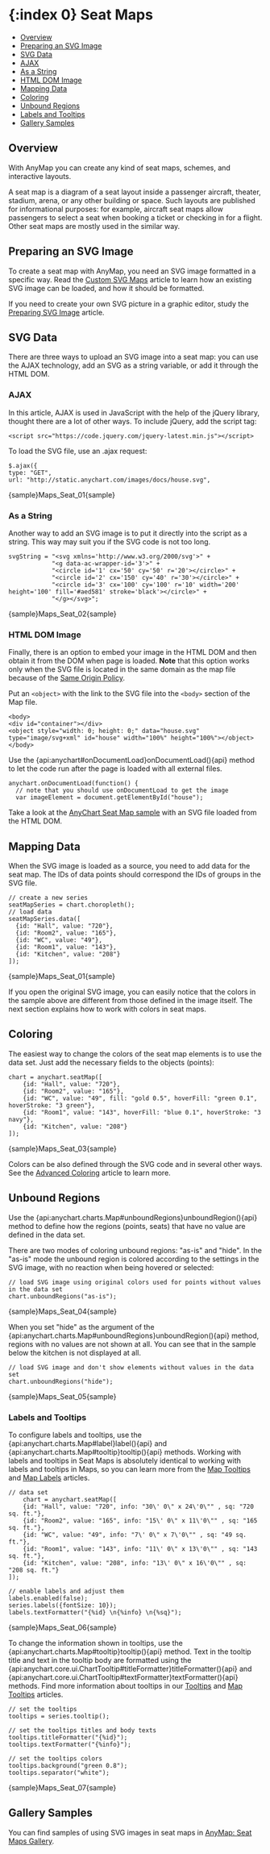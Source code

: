 {:index 0}
Seat Maps
===========

* [Overview](#overview)
* [Preparing an SVG Image](#preparing_an_svg_image)
* [SVG Data](#svg_data)
 * [AJAX](#ajax)
 * [As a String](#as_a_string)
 * [HTML DOM Image](#html_dom_image)
* [Mapping Data](#mapping_data)
* [Coloring](#coloring)
* [Unbound Regions](#unbound_regions)
* [Labels and Tooltips](#labels_and_tooltips)
* [Gallery Samples](#gallery_samples)

## Overview

With AnyMap you can create any kind of seat maps, schemes, and interactive layouts.

A seat map is a diagram of a seat layout inside a passenger aircraft, theater, stadium, arena, or any other building or space. Such layouts are published for informational purposes: for example, aircraft seat maps allow passengers to select a seat when booking a ticket or checking in for a flight. Other seat maps are mostly used in the similar way.

## Preparing an SVG Image

To create a seat map with AnyMap, you need an SVG image formatted in a specific way. Read the [Custom SVG Maps](Custom_SVG_Maps) article to learn how an existing SVG image can be loaded, and how it should be formatted.

If you need to create your own SVG picture in a graphic editor, study the [Preparing SVG Image](Preparing_SVG_Image) article.

## SVG Data

There are three ways to upload an SVG image into a seat map: you can use the AJAX technology, add an SVG as a string variable, or add it through the HTML DOM.

### AJAX

In this article, AJAX is used in JavaScript with the help of the jQuery library, thought there are a lot of other ways. To include jQuery, add the script tag:

```
<script src="https://code.jquery.com/jquery-latest.min.js"></script>
```

To load the SVG file, use an .ajax request:

```
$.ajax({
type: "GET",
url: "http://static.anychart.com/images/docs/house.svg",
```

{sample}Maps\_Seat\_01{sample}

### As a String

Another way to add an SVG image is to put it directly into the script as a string. This way may suit you if the SVG code is not too long.

```
svgString = "<svg xmlns='http://www.w3.org/2000/svg'>" +
            "<g data-ac-wrapper-id='3'>" +
            "<circle id='1' cx='50' cy='50' r='20'></circle>" +
            "<circle id='2' cx='150' cy='40' r='30'></circle>" +
            "<circle id='3' cx='100' cy='100' r='10' width='200' height='100' fill='#aed581' stroke='black'></circle>" +
            "</g></svg>";
```

{sample}Maps\_Seat\_02{sample}

### HTML DOM Image

Finally, there is an option to embed your image in the HTML DOM and then obtain it from the DOM when page is loaded. **Note** that this option works only when the SVG file is located in the same domain as the map file because of the [Same Origin Policy](https://developer.mozilla.org/en-US/docs/Web/Security/Same-origin_policy). 

Put an `<object>` with the link to the SVG file into the `<body>` section of the Map file. 

```
<body>
<div id="container"></div>
<object style="width: 0; height: 0;" data="house.svg" type="image/svg+xml" id="house" width="100%" height="100%"></object>
</body>
```

Use the {api:anychart#onDocumentLoad}onDocumentLoad(){api} method to let the code run after the page is loaded with all external files.

```
anychart.onDocumentLoad(function() {
  // note that you should use onDocumentLoad to get the image
  var imageElement = document.getElementById("house");
```
Take a look at the <a href="http://www.anychart.com/demos/seatmap/html-dom-embed.html">AnyChart Seat Map sample</a> with an SVG file loaded from the HTML DOM.

## Mapping Data

When the SVG image is loaded as a source, you need to add data for the seat map. The IDs of data points should correspond the IDs of groups in the SVG file.

```
// create a new series
seatMapSeries = chart.choropleth();
// load data
seatMapSeries.data([
  {id: "Hall", value: "720"},
  {id: "Room2", value: "165"},
  {id: "WC", value: "49"},
  {id: "Room1", value: "143"},
  {id: "Kitchen", value: "208"}
]);
```

{sample}Maps\_Seat\_01{sample}

If you open the original SVG image, you can easily notice that the colors in the sample above are different from those defined in the image itself. The next section explains how to work with colors in seat maps.

## Coloring

The easiest way to change the colors of the seat map elements is to use the data set. Just add the necessary fields to the objects (points):

```
chart = anychart.seatMap([
    {id: "Hall", value: "720"},
    {id: "Room2", value: "165"},
    {id: "WC", value: "49", fill: "gold 0.5", hoverFill: "green 0.1", hoverStroke: "3 green"},
    {id: "Room1", value: "143", hoverFill: "blue 0.1", hoverStroke: "3 navy"},
    {id: "Kitchen", value: "208"}
]);
```

{sample}Maps\_Seat\_03{sample}

Colors can be also defined through the SVG code and in several other ways. See the [Advanced Coloring](Advanced_Coloring) article to learn more.

## Unbound Regions

Use the {api:anychart.charts.Map#unboundRegions}unboundRegion(){api} method to define how the regions (points, seats) that have no value are defined in the data set.

There are two modes of coloring unbound regions: "as-is" and "hide". In the "as-is" mode the unbound region is colored according to the settings in the SVG image, with no reaction when being hovered or selected:

```
// load SVG image using original colors used for points without values in the data set
chart.unboundRegions("as-is");
```

{sample}Maps\_Seat\_04{sample}

When you set "hide" as the argument of the {api:anychart.charts.Map#unboundRegions}unboundRegion(){api} method, regions with no values are not shown at all. You can see that in the sample below the kitchen is not displayed at all.

```
// load SVG image and don't show elements without values in the data set
chart.unboundRegions("hide");
```

{sample}Maps\_Seat\_05{sample}

### Labels and Tooltips

To configure labels and tooltips, use the {api:anychart.charts.Map#label}label(){api} and {api:anychart.charts.Map#tooltip}tooltip(){api} methods. Working with labels and tooltips in Seat Maps is absolutely identical to working with labels and tooltips in Maps, so you can learn more from the [Map Tooltips](Maps/Tooltips) and [Map Labels](Maps/Labels) articles.

```
// data set
    chart = anychart.seatMap([
    {id: "Hall", value: "720", info: "30\' 0\" x 24\'0\"" , sq: "720 sq. ft."},
    {id: "Room2", value: "165", info: "15\' 0\" x 11\'0\"" , sq: "165 sq. ft."},
    {id: "WC", value: "49", info: "7\' 0\" x 7\'0\"" , sq: "49 sq. ft."},
    {id: "Room1", value: "143", info: "11\' 0\" x 13\'0\"" , sq: "143 sq. ft."},
    {id: "Kitchen", value: "208", info: "13\' 0\" x 16\'0\"" , sq: "208 sq. ft."}
]);

// enable labels and adjust them
labels.enabled(false);
series.labels({fontSize: 10});
labels.textFormatter("{%id} \n{%info} \n{%sq}");
```

{sample}Maps\_Seat\_06{sample}

To change the information shown in tooltips, use the {api:anychart.charts.Map#tooltip}tooltip(){api} method. Text in the tooltip title and text in the tooltip body are formatted using the {api:anychart.core.ui.ChartTooltip#titleFormatter}titleFormatter(){api} and {api:anychart.core.ui.ChartTooltip#textFormatter}textFormatter(){api} methods. Find more information about tooltips in our [Tooltips](../../Common_Settings/Tooltip) and [Map Tooltips](../Tooltips) articles.

```
// set the tooltips
tooltips = series.tooltip();

// set the tooltips titles and body texts
tooltips.titleFormatter("{%id}");
tooltips.textFormatter("{%info}");

// set the tooltips colors
tooltips.background("green 0.8");
tooltips.separator("white");
```

{sample}Maps\_Seat\_07{sample}

## Gallery Samples

You can find samples of using SVG images in seat maps in [AnyMap: Seat Maps Gallery](http://www.anychart.com/products/anymap/gallery/Seat_Maps/). 